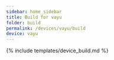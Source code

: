 ```yaml
---
sidebar: home_sidebar
title: Build for vayu
folder: build
permalink: /devices/vayu/build
device: vayu
---
```

{% include templates/device_build.md %}

